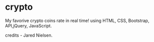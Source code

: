 # crypto
My favorive crypto coins rate in real time!
using HTML, CSS, Bootstrap, API,jQuery, JavaScript.

credits - Jared Nielsen.
